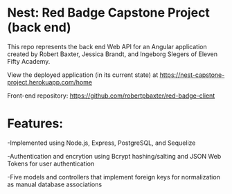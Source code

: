 # Nest: Red Badge Capstone Project (back end)

This repo represents the back end Web API for an Angular application created by Robert Baxter, Jessica Brandt, and Ingeborg Slegers of Eleven Fifty Academy.

View the deployed application (in its current state) at <a href="https://nest-capstone-project.herokuapp.com/home" target="_blank">https://nest-capstone-project.herokuapp.com/home</a>

Front-end repository: <a href="https://github.com/robertpbaxter/red-badge-client" target="_blank">https://github.com/robertpbaxter/red-badge-client</a>

# Features:

-Implemented using Node.js, Express, PostgreSQL, and Sequelize

-Authentication and encrytion using Bcrypt hashing/salting and JSON Web Tokens for user authentication

-Five models and controllers that implement foreign keys for normalization as manual database associations
